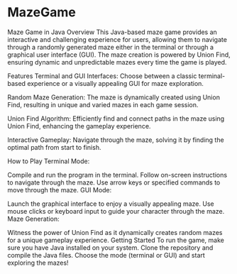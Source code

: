 # MazeGame
Maze Game in Java
Overview
This Java-based maze game provides an interactive and challenging experience for users, allowing them to navigate through a randomly generated maze either in the terminal or through a graphical user interface (GUI). The maze creation is powered by Union Find, ensuring dynamic and unpredictable mazes every time the game is played.

Features
Terminal and GUI Interfaces: Choose between a classic terminal-based experience or a visually appealing GUI for maze exploration.

Random Maze Generation: The maze is dynamically created using Union Find, resulting in unique and varied mazes in each game session.

Union Find Algorithm: Efficiently find and connect paths in the maze using Union Find, enhancing the gameplay experience.

Interactive Gameplay: Navigate through the maze, solving it by finding the optimal path from start to finish.

How to Play
Terminal Mode:

Compile and run the program in the terminal.
Follow on-screen instructions to navigate through the maze.
Use arrow keys or specified commands to move through the maze.
GUI Mode:

Launch the graphical interface to enjoy a visually appealing maze.
Use mouse clicks or keyboard input to guide your character through the maze.
Maze Generation:

Witness the power of Union Find as it dynamically creates random mazes for a unique gameplay experience.
Getting Started
To run the game, make sure you have Java installed on your system. Clone the repository and compile the Java files. Choose the mode (terminal or GUI) and start exploring the mazes!


